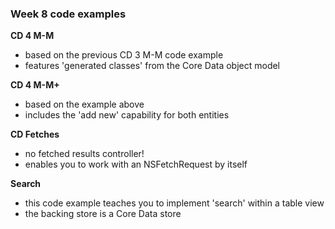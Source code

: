 ### Week 8 code examples

**CD 4 M-M**
- based on the previous CD 3 M-M code example 
- features 'generated classes' from the Core Data object model 

**CD 4 M-M+**
- based on the example above
- includes the 'add new' capability for both entities

**CD Fetches**
- no fetched results controller!
- enables you to work with an NSFetchRequest by itself

**Search**
- this code example teaches you to implement 'search' within a table view
- the backing store is a Core Data store
